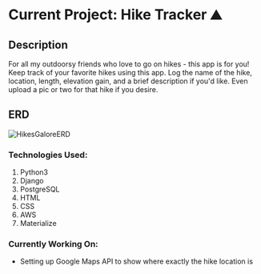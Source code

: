 # Current Project: Hike Tracker :mountain:

## Description

For all my outdoorsy friends who love to go on hikes - this app is for you! Keep track of your favorite hikes using this app. Log the name of the hike, location, length, elevation gain, and a brief description if you'd like. Even upload a pic or two for that hike if you desire.

## ERD

![HikesGaloreERD](./main_app/static/images/HikesGalore_ERD.png "HikesGaloreERD")

### Technologies Used:

1. Python3
2. Django
3. PostgreSQL
4. HTML
5. CSS
6. AWS
7. Materialize

### Currently Working On:

- Setting up Google Maps API to show where exactly the hike location is

